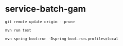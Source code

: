 # service-batch-gam


```shell
git remote update origin --prune
```
```shell
mvn run test
```
```shell
mvn spring-boot:run -Dspring-boot.run.profiles=local
```